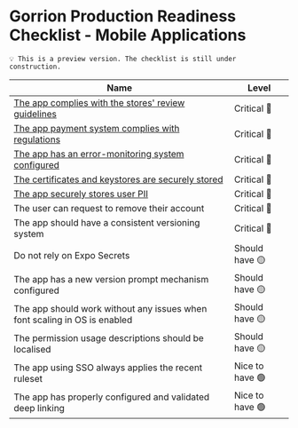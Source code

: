 # Gorrion Production Readiness Checklist - Mobile Applications

```
💡 This is a preview version. The checklist is still under construction.
```

| Name                                                                                              | Level           |
| ------------------------------------------------------------------------------------------------- | --------------- |
| [The app complies with the stores' review guidelines](./docs/mobile/review-guidelines.md)         | Critical 🔴     |
| [The app payment system complies with regulations](./docs/mobile/payments.md)                     | Critical 🔴     |
| [The app has an error-monitoring system configured](./docs/mobile/error-monitoring.md)            | Critical 🔴     |
| [The certificates and keystores are securely stored](./docs/mobile/keystores-and-certificates.md) | Critical 🔴     |
| [The app securely stores user PII](./docs/mobile/pii-storage.md)                                  | Critical 🔴     |
| The user can request to remove their account                                                      | Critical 🔴     |
| The app should have a consistent versioning system                                                | Critical 🔴     |
| Do not rely on Expo Secrets                                                                       | Should have 🟡  |
| The app has a new version prompt mechanism configured                                             | Should have 🟡  |
| The app should work without any issues when font scaling in OS is enabled                         | Should have 🟡  |
| The permission usage descriptions should be localised                                             | Should have 🟡  |
| The app using SSO always applies the recent ruleset                                               | Nice to have 🟢 |
| The app has properly configured and validated deep linking                                        | Nice to have 🟢 |
